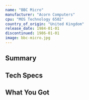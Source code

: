 ```yaml
---
name: "BBC Micro"
manufacturer: "Acorn Computers"
cpu: "MOS Technology 6502"
country_of_origin: "United Kingdom"
release_date: 1984-01-01
discontinued: 1986-01-01
image: bbc-micro.jpg
---
```


## Summary

## Tech Specs

## What You Got